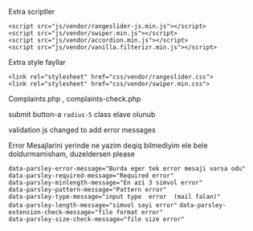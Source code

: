 Extra scriptler

`<script src="js/vendor/rangeslider-js.min.js"></script>`  
`<script src="js/vendor/swiper.min.js"></script>`  
`<script src="js/vendor/accordion.min.js"></script>`  
`<script src="js/vendor/vanilla.filterizr.min.js"></script>`  


Extra style fayllar

`<link rel="stylesheet" href="css/vendor/rangeslider.css">`  
`<link rel="stylesheet" href="css/vendor/swiper.min.css">`  

Complaints.php , complaints-check.php

submit button-a `radius-5` class elave olunub

validation js changed to add error messages

Error Mesajlarini yerinde ne yazim deqiq bilmediyim ele bele doldurmamisham, duzeldersen please

`data-parsley-error-message="Burda eger tek error mesaji varsa odu"`  
`data-parsley-required-message="Required error"`  
`data-parsley-minlength-message="En azi 3 simvol error"`  
`data-parsley-pattern-message="Pattern error"`  
`data-parsley-type-message="input type  error  (mail falan)"`  
`data-parsley-length-message="simvol sayi error"`
`data-parsley-extension-check-message="file format error"`  
`data-parsley-size-check-message="file size error"`
